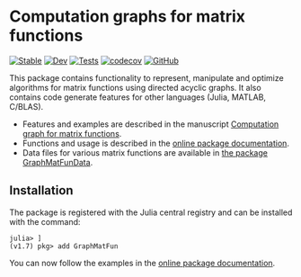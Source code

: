 # Computation graphs for matrix functions

[![Stable](https://img.shields.io/badge/docs-stable-blue.svg)](https://matrixfunctions.github.io/GraphMatFun.jl/stable)
[![Dev](https://img.shields.io/badge/docs-dev-blue.svg)](https://matrixfunctions.github.io/GraphMatFun.jl/dev)
[![Tests](https://img.shields.io/github/workflow/status/matrixfunctions/GraphMatFun.jl/ContinuousIntegration?label=tests)](https://github.com/matrixfunctions/GraphMatFun.jl/actions/workflows/ContinuousIntegration.yml)
[![codecov](https://codecov.io/gh/matrixfunctions/GraphMatFun.jl/branch/main/graph/badge.svg?token=ZTKNBNMDEZ)](https://codecov.io/gh/matrixfunctions/GraphMatFun.jl)
[![GitHub](https://img.shields.io/github/license/matrixfunctions/GraphMatFun.jl)](LICENSE.md)


This package contains functionality to represent, manipulate and optimize algorithms for matrix functions using directed acyclic graphs. It also contains code generate features for other languages (Julia, MATLAB, C/BLAS).

* Features and examples are described in the manuscript [Computation graph for matrix functions](https://arxiv.org/abs/2107.12198).
* Functions and usage is described in the [online package documentation](https://matrixfunctions.github.io/GraphMatFun.jl/dev/).
* Data files for various matrix functions are available in [the package GraphMatFunData](https://github.com/matrixfunctions/GraphMatFunData).


## Installation

The package is registered with the Julia central registry and can be installed with the command:

```
julia> ]
(v1.7) pkg> add GraphMatFun
```

You can now follow the examples in the [online package documentation](https://matrixfunctions.github.io/GraphMatFun.jl/dev/).
